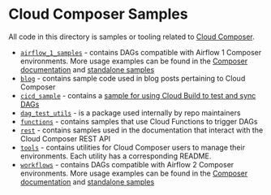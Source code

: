 # Cloud Composer Samples

All code in this directory is samples or tooling related to [Cloud Composer](https://cloud.google.com/composer). 

* [`airflow_1_samples`](/composer/airflow_1_samples) - contains DAGs compatible with Airflow 1 Composer environments. More usage examples can be found in the [Composer documentation](https://cloud.google.com/composer/docs) and [standalone samples](https://cloud.google.com/composer/docs/samples)
* [`blog`](/composer/blog) - contains sample code used in blog posts pertaining to Cloud Composer
* [`cicd_sample`](/composer/cicd_sample) - contains a [sample for using Cloud Build to test and sync DAGs](https://cloud.google.com/composer/docs/dag-cicd-integration-guide)
* [`dag_test_utils`](/composer/dag_test_utils) - is a package used internally by repo maintainers
* [`functions`](/composer/functions) - contains samples that use Cloud Functions to trigger DAGs
* [`rest`](/composer/rest) - contains samples used in the documentation that interact with the Cloud Composer REST API
* [`tools`](/composer/tools) - contains utilities for Cloud Composer users to manage their environments. Each utility has a corresponding README.
* [`workflows`](/composer/workflows) - contains DAGs compatible with Airflow 2 Composer environments. More usage examples can be found in the [Composer documentation](https://cloud.google.com/composer/docs) and [standalone samples](https://cloud.google.com/composer/docs/samples)

